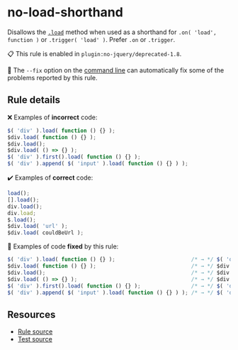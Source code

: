[//]: # (This file is generated by eslint-docgen. Do not edit it directly.)

# no-load-shorthand

Disallows the [`.load`](https://api.jquery.com/load-event/) method when used as a shorthand for `.on( 'load', function )` or `.trigger( 'load' )`. Prefer `.on` or `.trigger`.

📋 This rule is enabled in `plugin:no-jquery/deprecated-1.8`.

🔧 The `--fix` option on the [command line](https://eslint.org/docs/user-guide/command-line-interface#fixing-problems) can automatically fix some of the problems reported by this rule.

## Rule details

❌ Examples of **incorrect** code:
```js
$( 'div' ).load( function () {} );
$div.load( function () {} );
$div.load();
$div.load( () => {} );
$( 'div' ).first().load( function () {} );
$( 'div' ).append( $( 'input' ).load( function () {} ) );
```

✔️ Examples of **correct** code:
```js
load();
[].load();
div.load();
div.load;
$.load();
$div.load( 'url' );
$div.load( couldBeUrl );
```

🔧 Examples of code **fixed** by this rule:
```js
$( 'div' ).load( function () {} );                        /* → */ $( 'div' ).on( 'load', function () {} );
$div.load( function () {} );                              /* → */ $div.on( 'load', function () {} );
$div.load();                                              /* → */ $div.trigger( 'load' );
$div.load( () => {} );                                    /* → */ $div.on( 'load', () => {} );
$( 'div' ).first().load( function () {} );                /* → */ $( 'div' ).first().on( 'load', function () {} );
$( 'div' ).append( $( 'input' ).load( function () {} ) ); /* → */ $( 'div' ).append( $( 'input' ).on( 'load', function () {} ) );
```

## Resources

* [Rule source](/src/rules/no-load-shorthand.js)
* [Test source](/tests/rules/no-load-shorthand.js)
